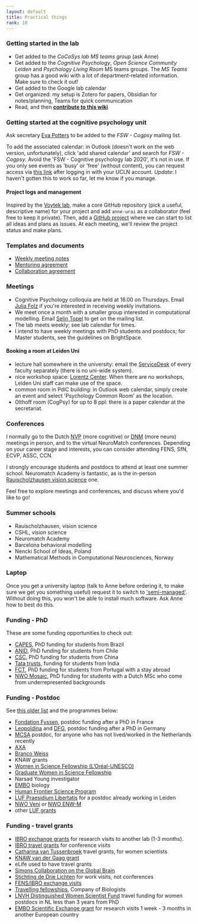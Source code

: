 ```yaml
---
layout: default
title: Practical things
rank: 10
---
```


### Getting started in the lab
- Get added to the _CoCoSys lab MS teams group_ (ask Anne)
- Get added to the _Cognitive Psychology_, _Open Science Community Leiden_ and _Psychology Living Room_ MS teams groups. The _MS Teams_ group has a good wiki with a lot of department-related information. Make sure to check it out!
- Get added to the Google lab calendar
- Get organized: my setup is Zotero for papers, Obsidian for notes/planning, Teams for quick communication
- Read, and then **[contribute to this wiki](https://github.com/anne-urai/lab_wiki/ContributeToWiki.html)**

### Getting started at the cognitive psychology unit
Ask secretary [Eva Potters](https://www.universiteitleiden.nl/en/staffmembers/eva-potters#tab-1) to be added to the _FSW - Cogpsy_ mailing list. 

To add the associated calendar: in Outlook (doesn't work on the web version, unfortunately), click 'add shared calendar' and search for _FSW - Cogpsy_. Avoid the 'FSW - Cognitive psychology lab 2020', it's not in use. If you only see events as 'busy' or 'free' (without content), you can request access via [this link](https://helpdesk.universiteitleiden.nl/tas/public/ssp/content/serviceflow?unid=6b7c11114bbb43128ee08b9de64eddc8&openedFromService=true) after logging in with your UCLN account. _Update_: I haven't gotten this to work so far, let me know if you manage.

#### Project logs and management
Inspired by the [Voytek lab](https://github.com/voytekresearch), make a core GitHub repository (pick a useful, descriptive name) for your project and add `anne-urai` as a collaborator (feel free to keep it private). Then, add a [GitHub project](https://docs.github.com/en/issues/planning-and-tracking-with-projects/creating-projects/creating-a-project) where we can start to list all ideas and plans as issues. At each meeting, we'll review the project status and make plans.

### Templates and documents
- [Weekly meeting notes](https://anne-urai.github.io/lab_wiki/MeetingTemplate.html)
- [Mentoring agreement](https://anne-urai.github.io/lab_wiki/MentoringAgreement.html)
- [Collaboration agreement](https://anne-urai.github.io/lab_wiki/CollaborationAgreement.html)

### Meetings
- Cognitive Psychology colloquia are held at 16.00 on Thursdays. Email [Julia Folz](https://www.universiteitleiden.nl/medewerkers/julia-folz#tab-1) if you're interested in receiving weekly invitations.
- We meet once a month with a smaller group interested in computational modelling. Email [Selin Topel](https://www.universiteitleiden.nl/en/staffmembers/selin-topel#tab-1) to get on the mailing list.
- The lab meets weekly; see lab calendar for times.
- I intend to have weekly meetings with PhD students and postdocs; for Master students, see the guidelines on BrightSpace.

#### Booking a room at Leiden Uni
- lecture hall somewhere in the university: email the [ServiceDesk](https://www.medewerkers.universiteitleiden.nl/gebouwen-faciliteiten/gebouwen/zaal-reserveren?cf=sociale-wetenschappen&cd=psychologie) of every faculty separately (there is no uni-wide system).
- nice workshop space: [Lorentz Center](https://www.lorentzcenter.nl/calendar.html). When there are no workshops, Leiden Uni staff can make use of the space.
- common room in PdlC building: in Outlook web calendar, simply create an event and select 'Psychology Common Room' as the location. 
- Olthoff room (CogPsy) for up to 8 ppl: there is a paper calendar at the secretariat.
 
### Conferences
I normally go to the Dutch [NVP](https://www.societyforbrainandcognition.nl/) (more cognitive) or [DNM](https://dnm22.azuleon.org/) (more neuro) meetings in person, and to the virtual NeuroMatch conferences. Depending on your career stage and interests, you can consider attending FENS, SfN, ECVP, ASSC, CCN.

I strongly encourage students and postdocs to attend at least one summer school. Neuromatch Academy is fantastic, as is the in-person [Rauischolzhausen vision science](http://www.allpsych.uni-giessen.de/rauisch/) one.

Feel free to explore meetings and conferences, and discuss where you'd like to go!

### Summer schools
- Rauischolzhausen, vision science
- CSHL, vision science
- Neuromatch Academy
- Barcelona behavioral modelling
- Nencki School of Ideas, Poland
- Mathematical Methods in Computational Neurosciences, Norway

### Laptop
Once you get a university laptop (talk to Anne before ordering it, to make sure we get you something useful) request it to switch to ['semi-managed'](https://helpdesk.universiteitleiden.nl/tas/public/ssp/content/serviceflow?unid=2c19d2f22cde4c509ff4958b173a2fba). Without doing this, you won't be able to install much software. Ask Anne how to best do this.

### Funding - PhD
These are some funding opportunities to check out:
- [CAPES](https://www.iie.org/Programs/CAPES), PhD funding for students from Brazil
- [ANID](https://anid.cl/), PhD funding for students from Chile
- [CSC](https://www.universiteitleiden.nl/en/scholarships/sea/csc-leiden-university-scholarship), PhD funding for students from China
- [Tata trusts](https://www.tatatrusts.org/our-work/individual-grants-programme/education-grants), funding for students from India
- [FCT](https://www.fct.pt/apoios/bolsas/concursos/individuais2021.phtml.en), PhD funding for students from Portugal with a stay abroad
- [NWO Mosaic](https://www.nwo.nl/en/researchprogrammes/mosaic), PhD funding for students with a Dutch MSc who come from underrepresented backgrounds

### Funding - Postdoc
See [this older list](https://anneurai.net/2016/10/16/postdoctoral-fellowship-programmes/) and the programmes below:
- [Fondation Fyssen](http://www.fondationfyssen.fr/en/study-grants/aim-award/), postdoc funding after a PhD in France
- [Leopoldina](http://www.leopoldina.org/en/funding/leopoldina-fellowship-programme/) and [DFG](https://www.dfg.de/en/research_funding/programmes/individual/walter_benjamin/index.html), postdoc funding after a PhD in Germany
- [MCSA](https://marie-sklodowska-curie-actions.ec.europa.eu/) postdoc, for anyone who has not lived/worked in the Netherlands recently
- [AXA](https://www.axa-research.org/en/page/AXA-Fellowships?xtatc=INT-1-%5BAXA_FELLOWSHIPS%5D)
- [Branco Weiss](https://brancoweissfellowship.org/) 
- KNAW grants
- [Women in Science Fellowship (L’Oréal-UNESCO)](https://www.forwomeninscience.com/authority/international-awards)
- [Graduate Women in Science Fellowship](https://www.gwis.org/page/fellowship_program)
- Narsad Young investigator
- [EMBO](https://www.embo.org/funding/fellowships-grants-and-career-support/postdoctoral-fellowships/) biology
- [Human Frontier Science Program](https://www.hfsp.org/funding/hfsp-funding/postdoctoral-fellowships)
- [LUF Praesidium Libertatis](https://www.luf.nl/en/apply-for-grants/researchers/praesidium-libertatis) for a postdoc already working in Leiden
- [NWO Veni](https://www.nwo.nl/en/researchprogrammes/nwo-talent-programme/projects-veni/veni-2022) or [NWO ENW-M](https://www.nwo.nl/en/researchprogrammes/open-competition-enw)
- other [LUF grants](https://www.luf.nl/en/apply-for-grants/researchers/academic-project)

### Funding - travel grants
- [IBRO exchange grants](https://www.fens.org/careers/grants-and-stipends/grant/fens-ibro-perc-exchange-fellowships) for research visits to another lab (1-3 months).
- [IBRO travel grants](https://ibro.org/travel-grants/) for conference visits
- [Catharina van Tussenbroek](https://www.cvtfonds.nl/) travel grants, for women scientists
- [KNAW van der Gaag grant](https://www.knaw.nl/en/funds-and-prizes/knaw-van-der-gaag-grant)
- eLife used to have travel grants
- [Simons Collaboration on the Global Brain](https://www.simonsfoundation.org/funding-opportunities/)
- [Stichting de Drie Lichten](https://www.stichtingdedrielichten.nl/#subsidie) for work visits, not conferences
- [FENS/IBRO exchange visits](https://www.fens.org/careers/grants-and-stipends/grant/fens-ibro-perc-exchange-fellowships)
- [Travelling fellowships](https://www.biologists.com/travelling-fellowships/), Company of Biologists
- [LNVH Distinguished Women Scientist Fund](https://www.lnvh.nl/dws-fund) travel funding for women postdocs in NL less than 3 years from PhD
- [EMBO Scientific Exchange grant](https://www.embo.org/funding/fellowships-grants-and-career-support/scientific-exchange-grants/) for research visits 1 week - 3 months in another European country
